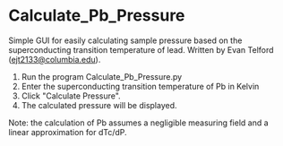 # Calculate_Pb_Pressure
Simple GUI for easily calculating sample pressure based on the superconducting transition temperature of lead.
Written by Evan Telford (ejt2133@columbia.edu).

1. Run the program Calculate_Pb_Pressure.py
2. Enter the superconducting transition temperature of Pb in Kelvin
3. Click "Calculate Pressure".
4. The calculated pressure will be displayed.

Note: the calculation of Pb assumes a negligible measuring field and a linear approximation for dTc/dP.
